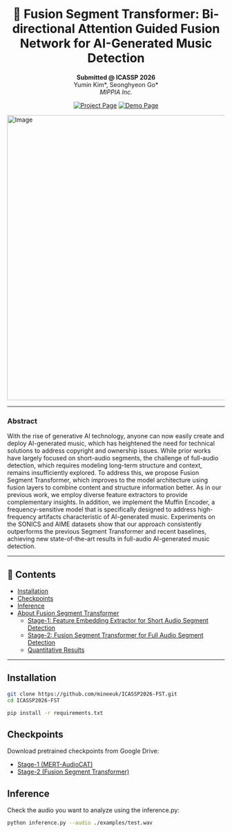 <div align="center">

# 🎵 Fusion Segment Transformer: Bi-directional Attention Guided Fusion Network for AI-Generated Music Detection

**Submitted @ ICASSP 2026**  
Yumin Kim*, Seonghyeon Go*  
*MIPPIA Inc.*

[![Project Page](https://img.shields.io/badge/Project-Page-blue)](https://mippia.com/)
[![Demo Page](https://img.shields.io/badge/Demo-Page-red)](https://mippia.com/)

</div>


<img width="2252" height="660" alt="Image" src="https://github.com/user-attachments/assets/275e2422-d9dd-4940-a102-b56e35e7900d" />


---

### Abstract
With the rise of generative AI technology, anyone can now easily create and deploy AI-generated music, which has heightened the need for technical solutions to address copyright and ownership issues. While prior works have largely focused on short-audio segments, the challenge of full-audio detection, which requires modeling long-term structure and context, remains insufficiently explored. To address this, we propose Fusion Segment Transformer, which improves to the model architecture using fusion layers to combine content and structure information better. As in our previous work, we employ diverse feature extractors to provide complementary insights. In addition, we implement the Muffin Encoder, a frequency-sensitive model that is specifically designed to address high-frequency artifacts characteristic of AI-generated music. Experiments on the SONICS and AIME datasets show that our approach consistently outperforms the previous Segment Transformer and recent baselines, achieving new state-of-the-art results in full-audio AI-generated music detection.

---

## 📖 Contents
- [Installation](#installation)
- [Checkpoints](#checkpoints)
- [Inference](#inference)
- [About Fusion Segment Transformer](#about-fusion-segment-transformer)
  - [Stage-1: Feature Embedding Extractor for Short Audio Segment Detection](#-stage-1-feature-embedding-extractor-for-short-audio-segment-detection)
  - [Stage-2: Fusion Segment Transformer for Full Audio Segment Detection](#-stage-2-fusion-segment-transformer-for-full-audio-segment-detection)
  - [Quantitative Results](#quantitative-results)

---

## Installation
```bash
git clone https://github.com/mineeuk/ICASSP2026-FST.git
cd ICASSP2026-FST

pip install -r requirements.txt
```

## Checkpoints

Download pretrained checkpoints from Google Drive:

- [Stage-1 (MERT-AudioCAT)](https://drive.google.com/file/d/1frT4Mn0l6rso407Sy3eWCKbZmgwuVceN/view?usp=sharing)  
- [Stage-2 (Fusion Segment Transformer)](https://drive.google.com/file/d/1ktCDD2y91Rp07qK9olpFwK02waBajYf7/view?usp=sharing)  


## Inference

Check the audio you want to analyze using the inference.py:

```bash
python inference.py --audio ./examples/test.wav
```
